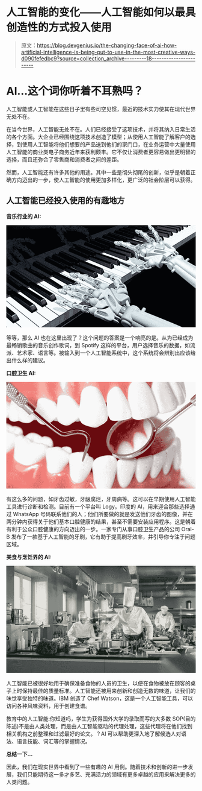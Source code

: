 # 人工智能的变化——人工智能如何以最具创造性的方式投入使用

> 原文：<https://blog.devgenius.io/the-changing-face-of-ai-how-artificial-intelligence-is-being-put-to-use-in-the-most-creative-ways-d090fefedbc9?source=collection_archive---------18----------------------->

# AI…这个词你听着不耳熟吗？

人工智能或人工智能在这些日子里有些司空见惯，最近的技术实力使其在现代世界无处不在。

在当今世界，人工智能无处不在。人们已经接受了这项技术，并将其纳入日常生活的各个方面。大企业已经围绕这项技术创造了模型；从使用人工智能了解客户的选择，到使用人工智能将他们想要的产品送到他们的家门口，在业务运营中大量使用人工智能的商业类电子商务近年来获利颇丰。它不仅让消费者更容易做出更明智的选择，而且还弥合了零售商和消费者之间的差距。

然而，人工智能还有许多其他的用途。其中一些是彻头彻尾的创新，似乎是朝着正确方向迈出的一步，使人工智能的使用更加多样化，更广泛的社会阶层可以获得。

## 人工智能已经投入使用的有趣地方

**音乐行业的 AI:**

![](img/5ad34b97259f5090fd1b44ddc07d88c1.png)

等等，那么 AI 也在这里出现了？这个问题的答案是一个响亮的是。从为已经成为最畅销歌曲的音乐创作歌词，到 Spotify 这样的平台，用户选择音乐的数据，如流派、艺术家、语言等。被输入到一个人工智能系统中，这个系统将会辨别出应该给出什么样的建议。

**口腔卫生 AI:**

![](img/8804af326617b4bc411d3499f1cd9cf3.png)

有这么多的问题，如牙齿过敏，牙龈腐烂，牙周病等。这可以在早期使用人工智能工具进行诊断和检测。目前有一个平台叫 Logy。印度的 AI，用来迎合那些选择通过 WhatsApp 号码联系他们的人；他们所要做的就是发送他们牙齿的图像，并在两分钟内获得关于他们基本口腔健康的结果，甚至不需要安装应用程序。这是朝着有利于公众口腔健康的方向迈出的一步。一家专门从事口腔卫生产品的公司 Oral-B 发布了一款基于人工智能的牙刷，它有助于提高刷牙效率，并引导你专注于问题区域。

**美食与烹饪界的 AI:**

![](img/54a4b29098d2050e0ac9d1ef0d9c7a17.png)

人工智能已被很好地用于确保准备食物的人员的卫生，以便在食物被放在顾客的桌子上时保持最佳的质量标准。人工智能还被用来创新和创造无数的味道，让我们的味觉享受独特的味道。IBM 创造了 Chef Watson，这是一个人工智能工具，可以访问各种风味资料，用于创建食谱。

教育中的人工智能:你知道吗，学生为获得国外大学的录取而写的大多数 SOP(目的陈述)不是由人类处理，而是由人工智能驱动的代理处理，这些代理将在他们找到相关机构之前整理和过滤最好的论文。？AI 可以帮助更深入地了解候选人对语法、语言技能、词汇等的掌握情况。

**总结一下…**

因此，我们在现实世界中看到了一些有趣的 AI 用例。随着技术和创新的进一步发展，我们只能期待这一多才多艺、充满活力的领域有更多卓越的应用来解决更多的人类问题。